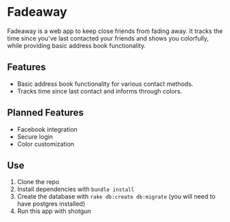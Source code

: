 # Fadeaway

Fadeaway is a web app to keep close friends from fading away. It tracks the time since you've last contacted your friends and shows you colorfully, while providing basic address book functionality.

## Features

- Basic address book functionality for various contact methods.
- Tracks time since last contact and informs through colors.

## Planned Features

- Facebook integration
- Secure login
- Color customization

## Use

1. Clone the repo
2. Install dependencies with `bundle install`
3. Create the database with `rake db:create db:migrate` (you will need to have postgres installed)
4. Run this app with shotgun
